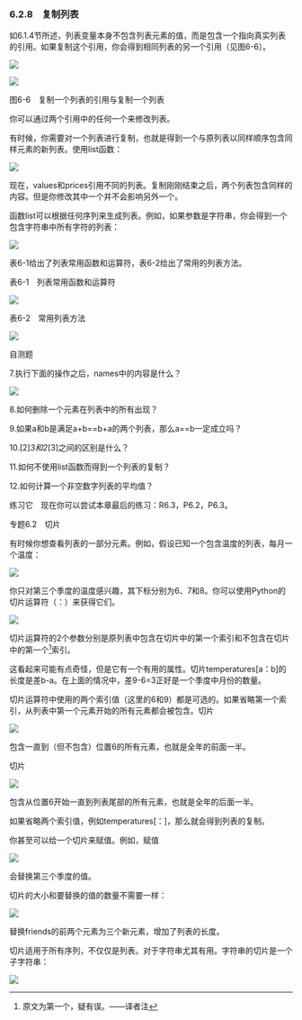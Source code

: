    

### 6.2.8　复制列表

如6.1.4节所述，列表变量本身不包含列表元素的值，而是包含一个指向真实列表的引用。如果复制这个引用，你会得到相同列表的另一个引用（见图6-6）。

![](../Images/image06512.gif)

![](0-Assets/Epubook/程序员编程语言经典合集（计算机科学丛书5册套装），javapython编程语言含经典教材龙书《编译原理》%20(Bruce%20Eckel%20%20Alfred%20V.%20Aho%20%20Monica%20S.%20Lam%20etc.)%20(Z-Library)/images/image06513.jpeg)

图6-6　复制一个列表的引用与复制一个列表

你可以通过两个引用中的任何一个来修改列表。

有时候，你需要对一个列表进行复制，也就是得到一个与原列表以同样顺序包含同样元素的新列表。使用list函数：

![](../Images/image06514.gif)

现在，values和prices引用不同的列表。复制刚刚结束之后，两个列表包含同样的内容。但是你修改其中一个并不会影响另外一个。

函数list可以根据任何序列来生成列表。例如，如果参数是字符串，你会得到一个包含字符串中所有字符的列表：

![](../Images/image06515.gif)

表6-1给出了列表常用函数和运算符，表6-2给出了常用的列表方法。

表6-1　列表常用函数和运算符

![](0-Assets/Epubook/程序员编程语言经典合集（计算机科学丛书5册套装），javapython编程语言含经典教材龙书《编译原理》%20(Bruce%20Eckel%20%20Alfred%20V.%20Aho%20%20Monica%20S.%20Lam%20etc.)%20(Z-Library)/images/image06516.jpeg)

表6-2　常用列表方法

![](0-Assets/Epubook/程序员编程语言经典合集（计算机科学丛书5册套装），javapython编程语言含经典教材龙书《编译原理》%20(Bruce%20Eckel%20%20Alfred%20V.%20Aho%20%20Monica%20S.%20Lam%20etc.)%20(Z-Library)/images/image06517.jpeg)

自测题

7.执行下面的操作之后，names中的内容是什么？

![](../Images/image06518.gif)

8.如何删除一个元素在列表中的所有出现？

9.如果a和b是满足a+b==b+a的两个列表，那么a==b一定成立吗？

10.[2]*3和2*[3]之间的区别是什么？

11.如何不使用list函数而得到一个列表的复制？

12.如何计算一个非空数字列表的平均值？

练习它　现在你可以尝试本章最后的练习：R6.3，P6.2，P6.3。

专题6.2　切片

有时候你想查看列表的一部分元素。例如，假设已知一个包含温度的列表，每月一个温度：

![](../Images/image06519.gif)

你只对第三个季度的温度感兴趣，其下标分别为6、7和8。你可以使用Python的切片运算符（：）来获得它们。

![](../Images/image06520.gif)

切片运算符的2个参数分别是原列表中包含在切片中的第一个索引和不包含在切片中的第一个[^1]索引。

这看起来可能有点奇怪，但是它有一个有用的属性。切片temperatures[a：b]的长度是差b-a。在上面的情况中，差9-6=3正好是一个季度中月份的数量。

切片运算符中使用的两个索引值（这里的6和9）都是可选的。如果省略第一个索引，从列表中第一个元素开始的所有元素都会被包含。切片

![](../Images/image06521.gif)

包含一直到（但不包含）位置6的所有元素，也就是全年的前面一半。

切片

![](../Images/image06522.gif)

包含从位置6开始一直到列表尾部的所有元素，也就是全年的后面一半。

如果省略两个索引值，例如temperatures[：]，那么就会得到列表的复制。

你甚至可以给一个切片来赋值。例如，赋值

![](../Images/image06523.gif)

会替换第三个季度的值。

切片的大小和要替换的值的数量不需要一样：

![](../Images/image06524.gif)

替换friends的前两个元素为三个新元素，增加了列表的长度。

切片适用于所有序列，不仅仅是列表。对于字符串尤其有用。字符串的切片是一个子字符串：

![](../Images/image06525.gif)

[^1]:  原文为第一个，疑有误。——译者注